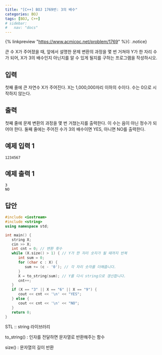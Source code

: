 ```yaml
---
title: "[C++] BOJ 1769번: 3의 배수"
categories: BOJ
tags: [BOJ, C++]
# sidebar:
#   nav: "docs"
---
```


{% linkpreview "https://www.acmicpc.net/problem/1769" %}{: .notice}
<br>

큰 수 X가 주어졌을 때, 앞에서 설명한 문제 변환의 과정을 몇 번 거쳐야 Y가 한 자리 수가 되어, X가 3의 배수인지 아닌지를 알 수 있게 될지를 구하는 프로그램을 작성하시오.

## 입력

첫째 줄에 큰 자연수 X가 주어진다. X는 1,000,000자리 이하의 수이다. 수는 0으로 시작하지 않는다.

## 출력

첫째 줄에 문제 변환의 과정을 몇 번 거쳤는지를 출력한다. 이 수는 음이 아닌 정수가 되어야 한다. 둘째 줄에는 주어진 수가 3의 배수이면 YES, 아니면 NO를 출력한다.

## 예제 입력 1

```
1234567
```

## 예제 출력 1

```
3
NO
```

## 답안

```cpp
#include <iostream>
#include <string>
using namespace std;

int main() {
   string X;
   cin >> X;
   int cnt = 0; // 변환 횟수
   while (X.size() > 1) { // Y가 한 자리 숫자가 될 때까지 반복
      int sum = 0;
      for (char c : X) {
         sum += (c - '0'); // 각 자리 숫자를 더해줍니다.
      }
      X = to_string(sum); // Y를 다시 string으로 갱신합니다.
      cnt++;
   }
   if (X == "3" || X == "6" || X == "9") {
      cout << cnt << '\n' << "YES";
   } else {
      cout << cnt << '\n' << "NO";
   }
   return 0;
}
```

STL :: string 라이브러리

to_string() : 인자를 전달하면 문자열로 반환해주는 함수

size() : 문자열의 길이 반환